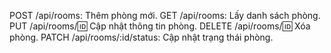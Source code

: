 POST /api/rooms:                Thêm phòng mới. 
GET /api/rooms:                 Lấy danh sách phòng. 
PUT /api/rooms/:id:             Cập nhật thông tin phòng. 
DELETE /api/rooms/:id:          Xóa phòng. 
PATCH /api/rooms/:id/status:    Cập nhật trạng thái phòng.

